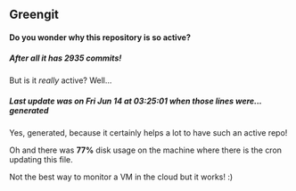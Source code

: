 ## Greengit

#### Do you wonder why this repository is so active?

##### After all it has 2935 commits!

But is it *really* active? Well...

##### Last update was on Fri Jun 14 at 03:25:01 when those lines were... generated

Yes, generated, because it certainly helps a lot to have such an active repo!

Oh and there was **77%** disk usage on the machine
where there is the cron updating this file.

Not the best way to monitor a VM in the cloud but it works! :)
